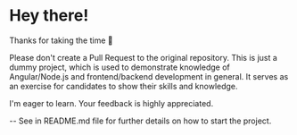 # Hey there!

Thanks for taking the time 🙏

Please don't create a Pull Request to the original repository. This is just a dummy project, which is used to demonstrate knowledge of Angular/Node.js and frontend/backend development in general. It serves as an exercise for candidates to show their skills and knowledge.

I'm eager to learn. Your feedback is highly appreciated.

--
See in README.md file for further details on how to start the project.
